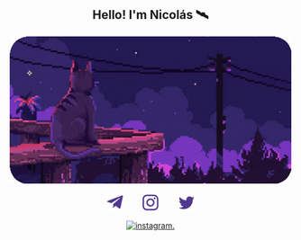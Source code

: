 <!-- Title -->
<h2 align="center">Hello! I'm Nicolás 🛰️</h2>

<!-- GIF -->
<p align="center"> <img src="https://github.com/nmayorga092/nmayorga092/blob/master/resources/miau-v2.gif" width='500px' />
</p>

<!-- Social icons: https://www.iconfinder.com/ -->
<p align="center">
  <a href="https://t.me/nmayorga"><img width="32px" alt="Telegram" title="Telegram" src="https://github.com/nmayorga092/nmayorga092/blob/master/resources/icons/telegram-purple.png"/></a>
  &#8287;&#8287;&#8287;&#8287;&#8287;&#8287;
  <a href="https://www.instagram.com/nicoms._"><img width="32px" alt="Instagram" title="Instagram" src="https://github.com/nmayorga092/nmayorga092/blob/master/resources/icons/instagram-purple.png"/></a>
  &#8287;&#8287;&#8287;&#8287;&#8287;&#8287;
  <a href="https://twitter.com/nmayorga092"><img width="32px" alt="Twitter" title="Twitter" src="https://github.com/nmayorga092/nmayorga092/blob/master/resources/icons/twitter-purple.png"/></a>
</p>

<!-- GH Stats -->

<!-- Test Zone -->

<p align="center">
<picture>
<a href="https://www.instagram.com/nicoms._">
  <source media="(prefers-color-scheme: dark)" srcset="https://github.com/nmayorga092/nmayorga092/blob/master/resources/icons/instagram-white.png">
  <source media="(prefers-color-scheme: light)" srcset="https://github.com/nmayorga092/nmayorga092/blob/master/resources/icons/instagram-black.png">
  <img alt="instagram." src="https://www.instagram.com/nicoms._" width="32px"></a>
  </picture>
</p>